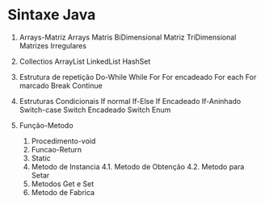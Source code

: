 # Sintaxe Java
1. Arrays-Matriz 
    Arrays
    Matris BiDimensional
    Matriz TriDimensional
    Matrizes Irregulares
    
2. Collectios
    ArrayList
    LinkedList
    HashSet
    
3. Estrutura de repetição
    Do-While
    While
    For
    For encadeado
    For each
    For marcado
    Break
    Continue
    
4. Estruturas Condicionais
    If normal
    If-Else
    If Encadeado
    If-Aninhado
    Switch-case
    Switch Encadeado
    Switch Enum

5. Função-Metodo
    1. Procedimento-void
    2. Funcao-Return
    3. Static
    4. Metodo de Instancia
    4.1. Metodo de Obtenção
    4.2. Metodo para Setar
    5. Metodos Get e Set
    6. Metodo de Fabrica
